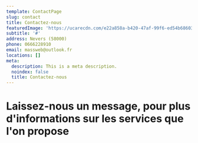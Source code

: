 ```yaml
---
template: ContactPage
slug: contact
title: Contactez-nous
featuredImage: 'https://ucarecdn.com/e22a858a-b420-47af-99f6-ed54b6860333/'
subtitle: '#'
address: Nevers (58000)
phone: 0666228910
email: massweb@outlook.fr
locations: []
meta:
  description: This is a meta description.
  noindex: false
  title: Contactez-nous
---
```

# Laissez-nous un message, pour plus d'informations sur les services que l'on propose
